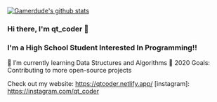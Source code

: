 [![Gamerdude's github stats](https://github-readme-stats.vercel.app/api?username=gamerdude333&show_icons=true&theme=synthwave)](https://github.com/gamerdude333/github-readme-stats)

### Hi there, I'm qt_coder 👋


### I'm a High School Student Interested In Programming!!
🌱 I’m currently learning Data Structures and Algorithms
🥅 2020 Goals: Contributing to more open-source projects

Check out my website: https://qtcoder.netlify.app/
[instagram]: https://instagram.com/qt_coder
